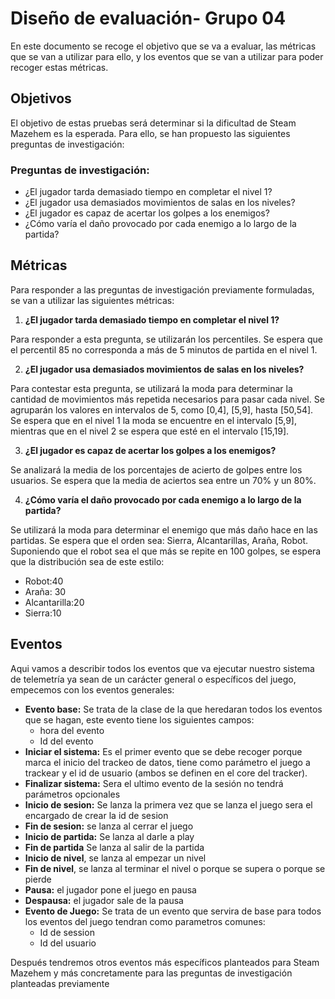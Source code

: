 # Diseño de evaluación- Grupo 04
En este documento se recoge el objetivo que se va a evaluar, las métricas que se van a utilizar para ello, y los eventos que se van a utilizar para poder recoger estas métricas.

## Objetivos
El objetivo de estas pruebas será determinar si la dificultad de Steam Mazehem es la esperada. Para ello, se han propuesto las siguientes preguntas de investigación:
### Preguntas de investigación:

* ¿El jugador tarda demasiado tiempo en completar el nivel 1? 
* ¿El jugador usa demasiados movimientos de salas en los niveles? 
* ¿El jugador es capaz de acertar los golpes a los enemigos?
* ¿Cómo varía el daño provocado por cada enemigo a lo largo de la partida?

## Métricas
Para responder a las preguntas de investigación previamente formuladas, se van a utilizar las siguientes métricas:

1. **¿El jugador tarda demasiado tiempo en completar el nivel 1?**

Para responder a esta pregunta, se utilizarán los percentiles. Se espera que el percentil 85 no corresponda a más de 5 minutos de partida en el nivel 1.

2. **¿El jugador usa demasiados movimientos de salas en los niveles?**

Para contestar esta pregunta, se utilizará la moda para determinar la cantidad de movimientos más repetida necesarios para pasar cada nivel. Se agruparán los valores en intervalos de 5, como [0,4], [5,9], hasta [50,54]. Se espera que en el nivel 1 la moda se encuentre en el intervalo [5,9], mientras que en el nivel 2 se espera que esté en el intervalo [15,19].

3. **¿El jugador es capaz de acertar los golpes a los enemigos?**

Se analizará la media de los porcentajes de acierto de golpes entre los usuarios. Se espera que la media de aciertos sea entre un 70% y un 80%.

4. **¿Cómo varía el daño provocado por cada enemigo a lo largo de la partida?**

Se utilizará la moda para determinar el enemigo que más daño hace en las partidas. Se espera que el orden sea: Sierra, Alcantarillas, Araña, Robot. Suponiendo que el robot sea el que más se repite en 100 golpes, se espera que la distribución sea de este estilo:

* Robot:40
* Araña: 30
* Alcantarilla:20
* Sierra:10
  
## Eventos
Aqui vamos a describir todos los eventos que va ejecutar nuestro sistema de telemetría ya sean de un carácter general o específicos del juego, empecemos con los eventos generales:
* **Evento base:** Se trata de la clase de la que heredaran todos los eventos que se hagan, este evento tiene los siguientes campos:
	- hora del evento
	- Id del evento
* **Iniciar el sistema:** Es el primer evento que se debe recoger porque marca el inicio del trackeo de datos, tiene como parámetro el juego a trackear y el id de usuario (ambos se definen en el core del tracker).
* **Finalizar sistema:** Sera el ultimo evento de la sesión no tendrá parámetros opcionales
* **Inicio de sesion:** Se lanza la primera vez que se lanza el juego sera el encargado de crear la id de sesion
* **Fin de sesion:** se lanza al cerrar el juego
* **Inicio de partida:** Se lanza al darle a play
* **Fin de partida** Se lanza al salir de la partida
* **Inicio de nivel**, se lanza al empezar un nivel
* **Fin de nivel**, se lanza al terminar el nivel o porque se supera o porque se pierde
* **Pausa:** el jugador pone el juego en pausa
* **Despausa:** el jugador sale de la pausa
* **Evento de Juego:** Se trata de un evento que servira de base para todos los eventos del juego tendran como parametros comunes:
	- Id de session
	- Id del usuario

	
Después tendremos otros eventos más específicos planteados para Steam Mazehem y más concretamente para las preguntas de investigación planteadas previamente
